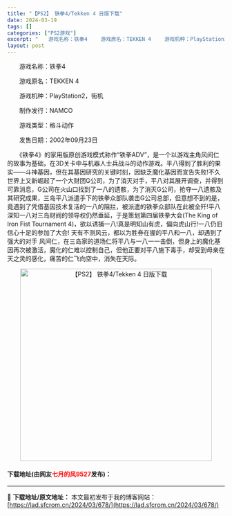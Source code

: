 ```yaml
---
title: "【PS2】 铁拳4/Tekken 4 日版下载"
date: 2024-03-19
tags: []
categories: ["PS2游戏"]
excerpt: "　　游戏名称：铁拳4 　　游戏原名：TEKKEN 4 　　游戏机种：PlayStation2，街机 　　制作发行：NAMCO 　　游戏类型：格斗动作 　　发售日期：2002年09月23日 　　《铁拳4》的家用版原创游戏模式称作&ldquo;铁拳ADV&rdquo;，是一个以游戏主角风间仁的故事为基础&hellip;"
layout: post
---
```


 <p>　　游戏名称：铁拳4</p> <p>　　游戏原名：TEKKEN 4</p> <p>　　游戏机种：PlayStation2，街机</p> <p>　　制作发行：NAMCO</p> <p>　　游戏类型：格斗动作</p> <p>　　发售日期：2002年09月23日</p> <p>　　《铁拳4》的家用版原创游戏模式称作&ldquo;铁拳ADV&rdquo;，是一个以游戏主角风间仁的故事为基础，在3D关卡中与机器人士兵战斗的动作游戏。平八得到了胜利的果实&mdash;&mdash;斗神基因，但在其基因研究的关键时刻，因缺乏魔化基因而宣告失败!不久世界上又新崛起了一个大财团G公司，为了消灭对手，平八对其展开调查，并得到可靠消息，G公司在火山口找到了一八的遗骸，为了消灭G公司，抢夺一八遗骸及其研究成果，三岛平八派遣手下的铁拳众部队袭击G公司总部，但意想不到的是，竟遇到了凭借基因技术复活的一八的阻拦，被派遣的铁拳众部队在此被全歼!平八深知一八对三岛财阀的领导权仍然垂延，于是策划第四届铁拳大会(The King of Iron Fist Tournament 4)，欲以诱捕一八!真是明知山有虎，偏向虎山行!一八仍旧信心十足的参加了大会! 天有不测风云，都以为胜券在握的平八和一八，却遇到了强大的对手 风间仁，在三岛家的道场仁将平八与一八一一击倒，但身上的魔化基因再次被激活，魔化的仁难以控制自己，但他正要对平八施下毒手，却受到母亲在天之灵的感化，痛苦的仁飞向空中，消失在天际。</p> <p align="center"><img align="" border="0" src="https://lad.sfcrom.cn/wp-content/uploads/2024/03/20240319_65f9997b9bf1b.jpg" width="444" alt="【PS2】 铁拳4/Tekken 4 日版下载" /></p> <p><h4>下载地址(由网友<font color="red">七月的风9527</font>发布)：</h4></p> 

---
📖 **下载地址/原文地址：** 本文最初发布于我的博客网站：[https://lad.sfcrom.cn/2024/03/678/](https://lad.sfcrom.cn/2024/03/678/)

